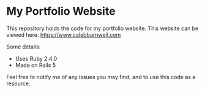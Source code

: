 # My Portfolio Website

This repository holds the code for my portfolio website. This website can be viewed here: https://www.calebbarnwell.com

Some details:

* Uses Ruby 2.4.0
* Made on Rails 5

Feel free to notify me of any issues you may find, and to use this code as a resource.


